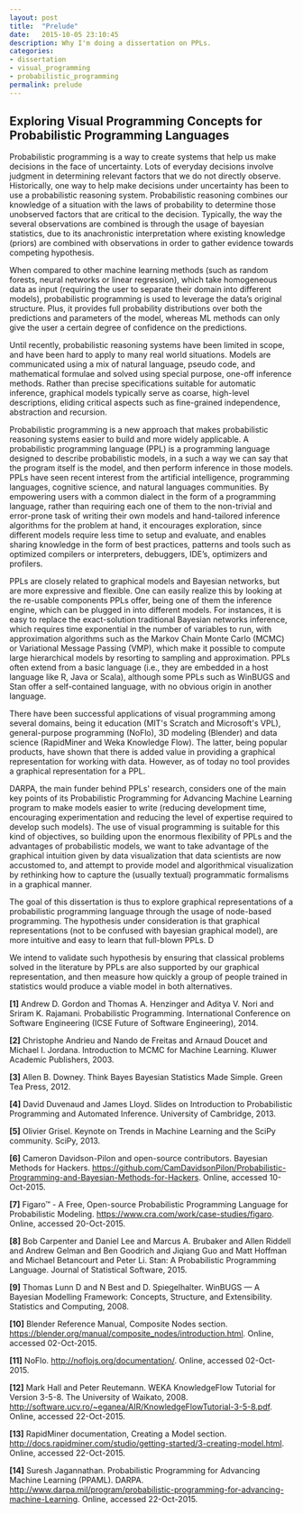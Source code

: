 ```yaml
---
layout: post
title:  "Prelude"
date:   2015-10-05 23:10:45
description: Why I'm doing a dissertation on PPLs.
categories:
- dissertation
- visual_programming
- probabilistic_programming
permalink: prelude
---
```


## Exploring Visual Programming Concepts for Probabilistic Programming Languages

Probabilistic programming is a way to create systems that help us make decisions in the face of uncertainty. Lots of everyday decisions involve judgment in determining relevant factors that we do not directly observe. Historically, one way to help make decisions under uncertainty has been to use a probabilistic reasoning system. Probabilistic reasoning combines our knowledge of a situation with the laws of probability to determine those unobserved factors that are critical to the decision. Typically, the way the several observations are combined is through the usage of bayesian statistics, due to its anachronistic interpretation where existing knowledge (priors) are combined with observations in order to gather evidence towards competing hypothesis.

When compared to other machine learning methods (such as random forests, neural networks or linear  regression),  which take homogeneous data as input (requiring the user to separate their domain into different models), probabilistic programming is used to leverage the data’s original structure. Plus, it provides full probability distributions over both the predictions and parameters of the model, whereas ML methods can only give the user a certain degree of confidence on the predictions.

Until recently, probabilistic reasoning systems have been limited in scope, and have been hard to apply to many real world situations. Models are communicated using a mix of natural language, pseudo code, and mathematical formulae and solved using special purpose, one-off inference methods. Rather than precise specifications suitable for automatic inference, graphical models typically serve as coarse, high-level descriptions, eliding critical aspects such as fine-grained independence, abstraction and recursion.

Probabilistic programming is a new approach that makes probabilistic reasoning systems easier to build and more widely applicable. A probabilistic programming language (PPL) is a programming language designed to describe probabilistic models, in a such a way we can say that the program itself is the model, and then perform inference in those models. PPLs have seen recent interest from the artificial intelligence, programming languages, cognitive science, and natural languages communities. By empowering users with a common dialect in the form of a programming language, rather than requiring each one of them to the non-trivial and error-prone task of writing their own models and hand-tailored inference algorithms for the problem at hand, it encourages exploration, since different models require less time to setup and evaluate, and enables sharing knowledge in the form of best practices, patterns and tools such as optimized compilers or interpreters, debuggers, IDE’s, optimizers and profilers.

PPLs are closely related to graphical models and Bayesian networks, but are more expressive and flexible. One can easily realize this by looking at the re-usable components PPLs offer, being one of them the inference engine, which can be plugged in into different models. For instances, it is easy to replace the exact-solution traditional Bayesian networks inference, which requires time exponential in the number of variables to run, with approximation algorithms such as the Markov Chain Monte Carlo (MCMC) or Variational Message Passing (VMP), which make it possible to compute large hierarchical models by resorting to sampling and approximation.
PPLs often extend from a basic language (i.e., they are embedded in a host language like R, Java or Scala), although some PPLs such as WinBUGS and Stan offer a self-contained language, with no obvious origin in another language.

There have been successful applications of visual programming among several domains, being it education (MIT's Scratch and Microsoft's VPL), general-purpose programming (NoFlo), 3D modeling (Blender) and data science (RapidMiner and Weka Knowledge Flow). The latter, being popular products, have shown that there is added value in providing a graphical representation for working with data. However, as of today no tool provides a graphical representation for a PPL.

DARPA, the main funder behind PPLs' research, considers one of the main key points of its Probabilistic Programming for Advancing Machine Learning program to make models easier to write (reducing development time, encouraging experimentation and reducing the level of expertise required to develop such models). The use of visual programming is suitable for this kind of objectives, so building upon the enormous flexibility of PPLs and the advantages of probabilistic models, we want to take advantage of the graphical intuition given by data visualization that data scientists are now accustomed to, and attempt to provide model and algorithmical visualization by rethinking how to capture the (usually textual) programmatic formalisms in a graphical manner.

The goal of this dissertation is thus to explore graphical representations of a probabilistic programming language through the usage of node-based programming. The hypothesis under consideration is that graphical representations (not to be confused with bayesian graphical model), are more intuitive and easy to learn that full-blown PPLs. D

We intend to validate such hypothesis by ensuring that classical problems solved in the literature by PPLs are also supported by our graphical representation, and then measure how quickly a group of people trained in statistics would produce a viable model in both alternatives.

**[1]** Andrew D. Gordon and Thomas A. Henzinger and Aditya V. Nori and Sriram K. Rajamani. Probabilistic Programming. International Conference on Software Engineering (ICSE Future of Software Engineering), 2014.

**[2]** Christophe Andrieu and Nando de Freitas and Arnaud Doucet and Michael I. Jordana. Introduction to MCMC for Machine Learning. Kluwer Academic Publishers, 2003.

**[3]** Allen B. Downey. Think Bayes Bayesian Statistics Made Simple. Green Tea Press, 2012.

**[4]** David Duvenaud and James Lloyd. Slides on Introduction to Probabilistic Programming and Automated Inference. University of Cambridge, 2013.

**[5]** Olivier Grisel. Keynote on Trends in Machine Learning and the SciPy community. SciPy, 2013.

**[6]** Cameron Davidson-Pilon and open-source contributors. Bayesian Methods for Hackers. https://github.com/CamDavidsonPilon/Probabilistic-Programming-and-Bayesian-Methods-for-Hackers. Online, accessed 10-Oct-2015.

**[7]** Figaro™ - A Free, Open-source Probabilistic Programming Language for Probabilistic Modeling. https://www.cra.com/work/case-studies/figaro. Online, accessed 20-Oct-2015.

**[8]** Bob Carpenter and Daniel Lee and Marcus A. Brubaker and Allen Riddell and Andrew Gelman and Ben Goodrich and Jiqiang Guo and Matt Hoffman and Michael Betancourt and Peter Li. Stan: A Probabilistic Programming Language. Journal of Statistical Software, 2015.

**[9]** Thomas Lunn D and N Best and D. Spiegelhalter. WinBUGS — A Bayesian Modelling
Framework: Concepts, Structure, and Extensibility. Statistics and Computing, 2008.

**[10]** Blender Reference Manual, Composite Nodes section. https://blender.org/manual/composite_nodes/introduction.html. Online, accessed 02-Oct-2015.

**[11]** NoFlo. http://noflojs.org/documentation/. Online, accessed 02-Oct-2015.

**[12]** Mark Hall and Peter Reutemann. WEKA KnowledgeFlow Tutorial for Version 3-5-8. The University of Waikato, 2008. http://software.ucv.ro/~eganea/AIR/KnowledgeFlowTutorial-3-5-8.pdf. Online, accessed 22-Oct-2015.

**[13]** RapidMiner documentation, Creating a Model section. http://docs.rapidminer.com/studio/getting-started/3-creating-model.html. Online, accessed 22-Oct-2015.

**[14]** Suresh Jagannathan. Probabilistic Programming for Advancing Machine Learning (PPAML). DARPA. http://www.darpa.mil/program/probabilistic-programming-for-advancing-machine-Learning. Online, accessed 22-Oct-2015.

